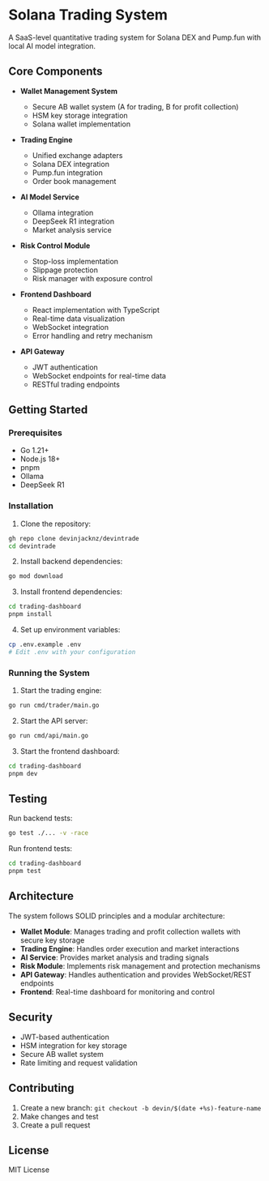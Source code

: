 # Solana Trading System

A SaaS-level quantitative trading system for Solana DEX and Pump.fun with local AI model integration.

## Core Components

- **Wallet Management System**
  - Secure AB wallet system (A for trading, B for profit collection)
  - HSM key storage integration
  - Solana wallet implementation

- **Trading Engine**
  - Unified exchange adapters
  - Solana DEX integration
  - Pump.fun integration
  - Order book management

- **AI Model Service**
  - Ollama integration
  - DeepSeek R1 integration
  - Market analysis service

- **Risk Control Module**
  - Stop-loss implementation
  - Slippage protection
  - Risk manager with exposure control

- **Frontend Dashboard**
  - React implementation with TypeScript
  - Real-time data visualization
  - WebSocket integration
  - Error handling and retry mechanism

- **API Gateway**
  - JWT authentication
  - WebSocket endpoints for real-time data
  - RESTful trading endpoints

## Getting Started

### Prerequisites

- Go 1.21+
- Node.js 18+
- pnpm
- Ollama
- DeepSeek R1

### Installation

1. Clone the repository:
```bash
gh repo clone devinjacknz/devintrade
cd devintrade
```

2. Install backend dependencies:
```bash
go mod download
```

3. Install frontend dependencies:
```bash
cd trading-dashboard
pnpm install
```

4. Set up environment variables:
```bash
cp .env.example .env
# Edit .env with your configuration
```

### Running the System

1. Start the trading engine:
```bash
go run cmd/trader/main.go
```

2. Start the API server:
```bash
go run cmd/api/main.go
```

3. Start the frontend dashboard:
```bash
cd trading-dashboard
pnpm dev
```

## Testing

Run backend tests:
```bash
go test ./... -v -race
```

Run frontend tests:
```bash
cd trading-dashboard
pnpm test
```

## Architecture

The system follows SOLID principles and a modular architecture:

- **Wallet Module**: Manages trading and profit collection wallets with secure key storage
- **Trading Engine**: Handles order execution and market interactions
- **AI Service**: Provides market analysis and trading signals
- **Risk Module**: Implements risk management and protection mechanisms
- **API Gateway**: Handles authentication and provides WebSocket/REST endpoints
- **Frontend**: Real-time dashboard for monitoring and control

## Security

- JWT-based authentication
- HSM integration for key storage
- Secure AB wallet system
- Rate limiting and request validation

## Contributing

1. Create a new branch: `git checkout -b devin/$(date +%s)-feature-name`
2. Make changes and test
3. Create a pull request

## License

MIT License
